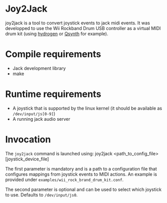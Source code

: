Joy2Jack
=======

joy2jack is a tool to convert joystick events to jack midi events.  It
was developped to use the Wii Rockband Drum USB controller as a
virtual MIDI drum kit (using
[hydrogen](http://www.hydrogen-music.org/hcms/) or
[Qsynth](http://qsynth.sourceforge.net/qsynth-index.html) for
example).




Compile requirements
====================
* Jack development library
* make

Runtime requirements
====================
* A joystick that is supported by the linux kernel (it should be
  available as `/dev/input/js[0-9]`)
* A running jack audio server

Invocation
==========
The `joy2jack` command is launched using:
    joy2jack <path_to_config_file> [joystick_device_file]

The first parameter is mandatory and is a path to a configuration file that configures
mappings from joystick events to MIDI actions. An example is provided
under `examples/wii_rock_brand_drum_kit.conf`.

The second parameter is optional and can be used to select which
joystick to use. Defaults to `/dev/input/js0`.


